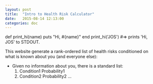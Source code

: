 ```yaml
---
layout: post
title:  "Intro to Health Risk Calculator"
date:   2015-08-14 12:13:00
categories: doc
---
```


def print_hi(name)
  puts "Hi, #{name}"
end
print_hi('JOS')
#=> prints 'Hi, JOS' to STDOUT.

This website generate a rank-ordered list of health risks conditioned
on what is known about you (and everyone else):
  - Given no information about you, there is a standard list:
    1. Condition1 Probability1
    2. Condition2 Probability2
    ...
